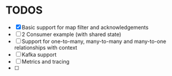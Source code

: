 # TODOS 

- [x] Basic support for map filter and acknowledgements
- [ ] 2 Consumer example (with shared state)
- [ ] Support for one-to-many, many-to-many and many-to-one relationships with context
- [ ] Kafka support
- [ ] Metrics and tracing
- [ ]